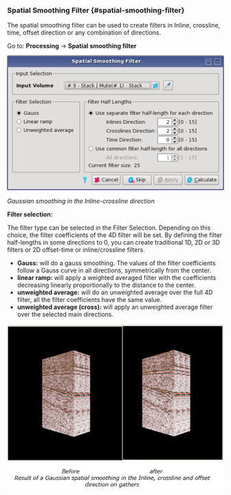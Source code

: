 ### Spatial Smoothing Filter {#spatial-smoothing-filter}

The spatial smoothing filter can be used to create filters in Inline, crossline, time, offset direction or any combination of directions.

Go to: **Processing** → **Spatial smoothing filter**

![](/assets/021_Processing.png)

_Gaussian smoothing in the Inline-crossline direction_

**Filter selection:**

The filter type can be selected in the Filter Selection. Depending on this choice, the filter coefficients of the 4D filter will be set. By defining the filter half-lengths in some directions to 0, you can create traditional 1D, 2D or 3D filters or 2D offset-time or inline/crossline filters.

* **Gauss:** will do a gauss smoothing. The values of the filter coefficients follow a Gauss curve in all directions, symmetrically from the center.
* **linear ramp:** will apply a weighted averaged filter with the coefficients decreasing linearly proportionally to the distance to the center.
* **unweighted average:** will do an unweighted average over the full 4D filter, all the filter coefficients have the same value.
* **unweighted average \(cross\):** will apply an unweighted average filter over the selected main directions.  

![](/assets/022_Processing.png)



